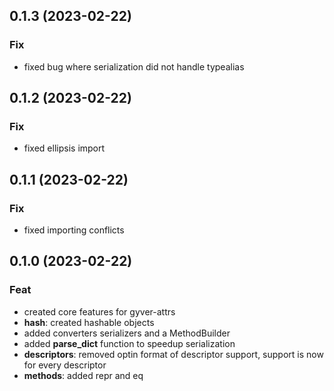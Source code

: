 ## 0.1.3 (2023-02-22)

### Fix

- fixed bug where serialization did not handle typealias

## 0.1.2 (2023-02-22)

### Fix

- fixed ellipsis import

## 0.1.1 (2023-02-22)

### Fix

- fixed importing conflicts

## 0.1.0 (2023-02-22)

### Feat

- created core features for gyver-attrs
- **hash**: created hashable objects
- added converters serializers and a MethodBuilder
- added __parse_dict__ function to speedup serialization
- **descriptors**: removed optin format of descriptor support, support is now for every descriptor
- **methods**: added repr and eq
